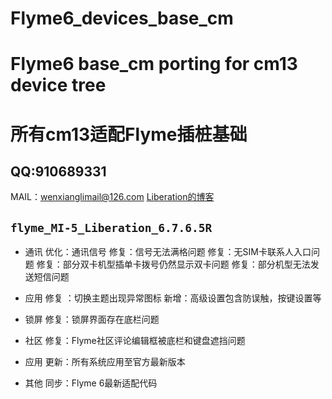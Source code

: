 # Flyme6_devices_base_cm
# Flyme6 base_cm porting for cm13 device tree
# 所有cm13适配Flyme插桩基础
QQ:910689331
----
MAIL：wenxianglimail@126.com
[Liberation的博客](http://www.weibo.com/fjdxdy)


## `flyme_MI-5_Liberation_6.7.6.5R`
* 通讯
优化：通讯信号
修复：信号无法满格问题
修复：无SIM卡联系人入口问题
修复：部分双卡机型插单卡拨号仍然显示双卡问题
修复：部分机型无法发送短信问题

* 应用
修复 ：切换主题出现异常图标
新增：高级设置包含防误触，按键设置等

* 锁屏
修复：锁屏界面存在底栏问题

* 社区
修复：Flyme社区评论编辑框被底栏和键盘遮挡问题

* 应用
更新：所有系统应用至官方最新版本

* 其他
同步：Flyme 6最新适配代码
